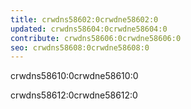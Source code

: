 ```yaml
---
title: crwdns58602:0crwdne58602:0
updated: crwdns58604:0crwdne58604:0
contribute: crwdns58606:0crwdne58606:0
seo: crwdns58608:0crwdne58608:0
---
```


crwdns58610:0crwdne58610:0

crwdns58612:0crwdne58612:0

